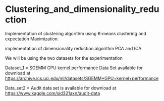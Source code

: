 # Clustering_and_dimensionality_reduction

Implementation of clustering algorithm using K-means clustering and expectation Maximization.

implementation of dimensionality reduction algorithm PCA and ICA

We will be using the two datasets for the experimentation

Dataset_1 = SGEMM GPU kernel performance Data Set available for download at https://archive.ics.uci.edu/ml/datasets/SGEMM+GPU+kernel+performance

Data_set2 = Audit data set is available for download at https://www.kaggle.com/sid321axn/audit-data
